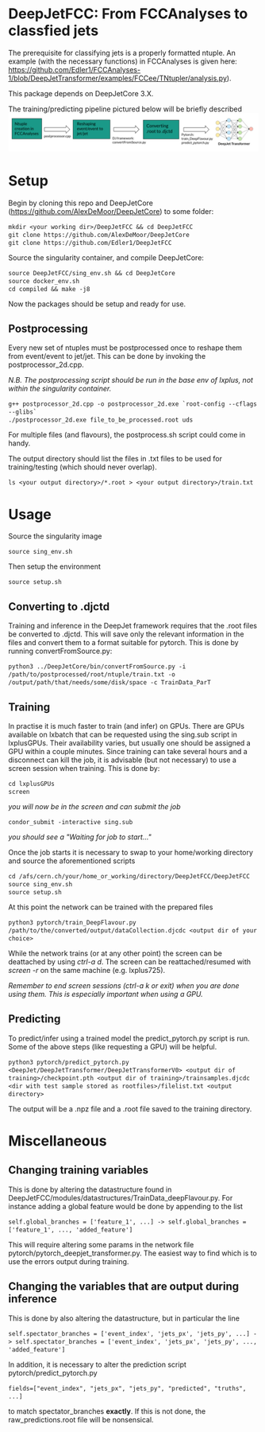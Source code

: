 DeepJetFCC: From FCCAnalyses to classfied jets
===============================================================================

The prerequisite for classifying jets is a properly formatted ntuple. An example (with the necessary functions) in FCCAnalyses is given here: https://github.com/Edler1/FCCAnalyses-1/blob/DeepJetTransformer/examples/FCCee/TNtupler/analysis.py). 

This package depends on DeepJetCore 3.X.

The training/predicting pipeline pictured below will be briefly described
![alt text](https://github.com/Edler1/DeepJetFCC/blob/master/docs/pipeline.png)


Setup
==============

Begin by cloning this repo and DeepJetCore (https://github.com/AlexDeMoor/DeepJetCore) to some folder:
```
mkdir <your working dir>/DeepJetFCC && cd DeepJetFCC 
git clone https://github.com/AlexDeMoor/DeepJetCore
git clone https://github.com/Edler1/DeepJetFCC
```

Source the singularity container, and compile DeepJetCore:
```
source DeepJetFCC/sing_env.sh && cd DeepJetCore 
source docker_env.sh
cd compiled && make -j8 
```

Now the packages should be setup and ready for use.

Postprocessing 
--------------

Every new set of ntuples must be postprocessed once to reshape them from event/event to jet/jet. This can be done by invoking the postprocessor_2d.cpp. 

*N.B. The postprocessing script should be run in the base env of lxplus, not within the singularity container.* 

```
g++ postprocessor_2d.cpp -o postprocessor_2d.exe `root-config --cflags --glibs`
./postprocessor_2d.exe file_to_be_processed.root uds
```
For multiple files (and flavours), the postprocess.sh script could come in handy.

The output directory should list the files in .txt files to be used for training/testing (which should never overlap).

```
ls <your output directory>/*.root > <your output directory>/train.txt 
```


Usage
====

Source the singularity image
```
source sing_env.sh
```
Then setup the environment 
```
source setup.sh
```

Converting to .djctd
--------------------

Training and inference in the DeepJet framework requires that the .root files be converted to .djctd. This will save only the relevant information in the files and convert them to a format suitable for pytorch. This is done by running convertFromSource.py:

```
python3 ../DeepJetCore/bin/convertFromSource.py -i /path/to/postprocessed/root/ntuple/train.txt -o /output/path/that/needs/some/disk/space -c TrainData_ParT
``` 

Training  
--------------

In practise it is much faster to train (and infer) on GPUs. There are GPUs available on lxbatch that can be requested using the sing.sub script in lxplusGPUs. Their availability varies, but usually one should be assigned a GPU within a couple minutes. Since training can take several hours and a disconnect can kill the job, it is advisable (but not necessary) to use a screen session when training. This is done by:

```
cd lxplusGPUs
screen
``` 

*you will now be in the screen and can submit the job*

```
condor_submit -interactive sing.sub
```

*you should see a "Waiting for job to start..."*

Once the job starts it is necessary to swap to your home/working directory and source the aforementioned scripts

```
cd /afs/cern.ch/your/home_or_working/directory/DeepJetFCC/DeepJetFCC 
source sing_env.sh
source setup.sh
```  

At this point the network can be trained with the prepared files

```
python3 pytorch/train_DeepFlavour.py /path/to/the/converted/output/dataCollection.djcdc <output dir of your choice>
```

While the network trains (or at any other point) the screen can be deattached by using *ctrl-a d*. The screen can be reattached/resumed with *screen -r* on the same machine (e.g. lxplus725).

*Remember to end screen sessions (ctrl-a k or exit) when you are done using them. This is especially important when using a GPU.*

Predicting
-----------

To predict/infer using a trained model the predict_pytorch.py script is run. Some of the above steps (like requesting a GPU) will be helpful.

```
python3 pytorch/predict_pytorch.py <DeepJet/DeepJetTransformer/DeepJetTransformerV0> <output dir of training>/checkpoint.pth <output dir of training>/trainsamples.djcdc <dir with test sample stored as rootfiles>/filelist.txt <output directory>
```

The output will be a .npz file and a .root file saved to the training directory.

Miscellaneous
=============

Changing training variables 
---------------------------

This is done by altering the datastructure found in DeepJetFCC/modules/datastructures/TrainData_deepFlavour.py. For instance adding a global feature would be done by appending to the list

```
self.global_branches = ['feature_1', ...] -> self.global_branches = ['feature_1', ..., 'added_feature']
```

This will require altering some params in the network file pytorch/pytorch_deepjet_transformer.py. The easiest way to find which is to use the errors output during training.

Changing the variables that are output during inference
-------------------------------------------------------

This is done by also altering the datastructure, but in particular the line 

```
self.spectator_branches = ['event_index', 'jets_px', 'jets_py', ...] -> self.spectator_branches = ['event_index', 'jets_px', 'jets_py', ..., 'added_feature']
```

In addition, it is necessary to alter the prediction script pytorch/predict_pytorch.py 

```
fields=["event_index", "jets_px", "jets_py", "predicted", "truths", ...]
```

to match spectator_branches **exactly**. If this is not done, the raw_predictions.root file will be nonsensical. 






